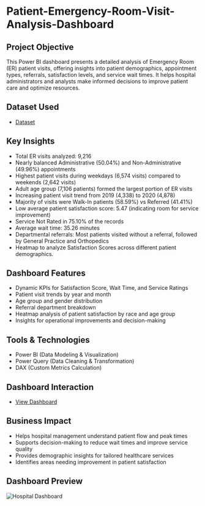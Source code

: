 # Patient-Emergency-Room-Visit-Analysis-Dashboard
## Project Objective
This Power BI dashboard presents a detailed analysis of Emergency Room (ER) patient visits, offering insights into patient demographics, appointment types, referrals, satisfaction levels, and service wait times. It helps hospital administrators and analysts make informed decisions to improve patient care and optimize resources.

## Dataset Used
- <a href="https://github.com/priti7540/Patients-Emergency-Room-Visit-Analysis-Dashboard/blob/main/Hospital%20ER.csv">Dataset</a>

## Key Insights
- Total ER visits analyzed: 9,216
- Nearly balanced Administrative (50.04%) and Non-Administrative (49.96%) appointments
- Highest patient visits during weekdays (6,574 visits) compared to weekends (2,642 visits)
- Adult age group (7,106 patients) formed the largest portion of ER visits
- Increasing patient visit trend from 2019 (4,338) to 2020 (4,878)
- Majority of visits were Walk-In patients (58.59%) vs Referred (41.41%)
- Low average patient satisfaction score: 5.47 (indicating room for service improvement)
- Service Not Rated in 75.10% of the records
- Average wait time: 35.26 minutes
- Departmental referrals: Most patients visited without a referral, followed by General Practice and Orthopedics
- Heatmap to analyze Satisfaction Scores across different patient demographics.

## Dashboard Features
- Dynamic KPIs for Satisfaction Score, Wait Time, and Service Ratings
- Patient visit trends by year and month
- Age group and gender distribution
- Referral department breakdown
- Heatmap analysis of patient satisfaction by race and age group
- Insights for operational improvements and decision-making

## Tools & Technologies
- Power BI (Data Modeling & Visualization)
- Power Query (Data Cleaning & Transformation)
- DAX (Custom Metrics Calculation)

## Dashboard Interaction
- <a href="https://github.com/priti7540/Patients-Emergency-Room-Visit-Analysis-Dashboard/blob/main/Hospital%20Dashboard.png">View Dashboard</a>

## Business Impact
- Helps hospital management understand patient flow and peak times
- Supports decision-making to reduce wait times and improve service quality
- Provides demographic insights for tailored healthcare services
- Identifies areas needing improvement in patient satisfaction

## Dashboard Preview
![Hospital Dashboard](https://github.com/user-attachments/assets/86c120de-e957-4e24-b337-ea2a357d677d)


